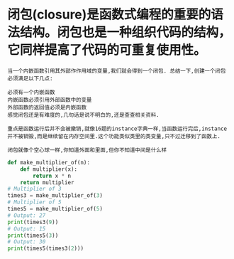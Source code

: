 # 闭包(closure)是函数式编程的重要的语法结构。闭包也是一种组织代码的结构，它同样提高了代码的可重复使用性。

    当一个内嵌函数引用其外部作作用域的变量,我们就会得到一个闭包. 总结一下,创建一个闭包必须满足以下几点:

    必须有一个内嵌函数
    内嵌函数必须引用外部函数中的变量
    外部函数的返回值必须是内嵌函数
    感觉闭包还是有难度的,几句话是说不明白的,还是查查相关资料.

    重点是函数运行后并不会被撤销,就像16题的instance字典一样,当函数运行完后,instance并不被销毁,而是继续留在内存空间里.这个功能类似类里的类变量,只不过迁移到了函数上.

    闭包就像个空心球一样,你知道外面和里面,但你不知道中间是什么样
```python
def make_multiplier_of(n):
    def multiplier(x):
        return x * n
    return multiplier
# Multiplier of 3
times3 = make_multiplier_of(3)
# Multiplier of 5
times5 = make_multiplier_of(5)
# Output: 27
print(times3(9))
# Output: 15
print(times5(3))
# Output: 30
print(times5(times3(2)))
```
